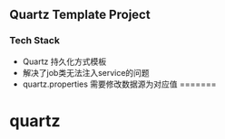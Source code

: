 Quartz Template Project
---------------

### Tech Stack
* Quartz 持久化方式模板
* 解决了job类无法注入service的问题
* quartz.properties 需要修改数据源为对应值
=======
# quartz
